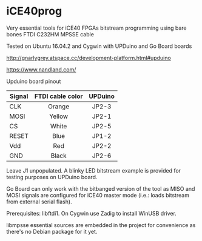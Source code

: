 # iCE40prog
Very essential tools for iCE40 FPGAs bitstream programming using
bare bones FTDI C232HM MPSSE cable

Tested on Ubuntu 16.04.2 and Cygwin with UPDuino and Go Board boards

http://gnarlygrey.atspace.cc/development-platform.html#upduino

https://www.nandland.com/

Upduino board pinout

|Signal   | FTDI cable color | UPDuino  |
|---------|:----------------:|:--------:|
| CLK     |  Orange          |  JP2-3   |
| MOSI    |  Yellow          |  JP2-1   |
| CS      |  White           |  JP2-5   |
| RESET   |  Blue            |  JP1-2   |
| Vdd     |  Red             |  JP2-2   |
| GND     |  Black           |  JP2-6   |


Leave J1 unpopulated. A blinky LED bitstream example is provided for testing
purposes on UPDuino board.

Go Board can only work with the bitbanged version of the tool as MISO and MOSI signals
are configured for iCE40 master mode (i.e.: loads bitstream from external serial flash).

Prerequisites: libftdi1.
On Cygwin use Zadig to install WinUSB driver.

libmpsse essential sources are embedded in the project for 
convenience as there's no Debian package for it yet.

